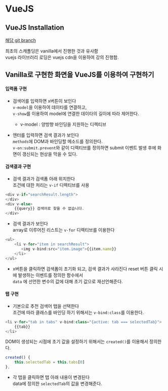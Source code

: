 # VueJS

## VueJS Installation
[해당 git branch](https://github.com/jeonghwan-kim/lecture-vue/tree/2-vue/scafolding/2-vue)

최초의 스캐폴딩은 vanilla에서 진행한 것과 유사함    
vuejs 라이브러리 로딩은 vuejs cdn을 이용하여 강의 진행함.

## Vanilla로 구현한 화면을 VueJS를 이용하여 구현하기

#### 입력폼 구현
- 검색어를 입력하면 x버튼이 보인다   
`v-model`을 이용하여 데이타를 연결하고,    
`v-show`를 이용하여 model에 연결한 데이타의 길이에 따라 제어한다.
    - v-model : 양방향 바인딩을 지원하는 디렉티브
    

- 엔터를 입력하면 검색 결과가 보인다   
`methods`에 DOM과 바인딩할 메소드를 정의한다.   
`v-on:submit.prevent`와 같이 디렉티브를 정의하면 submit 이벤트 발생 후에 화면이 갱신되는 현상을 막을 수 있다.

#### 검색결과 구현
- 검색 결과가 검색폼 아래 위치한다    
조건에 대한 처리는 `v-if` 디렉티브를 사용   
```javascript
<div v-if="searchResult.length">
</div>
<div v-else>
    {{query}} 검색어로 찾을 수 없습니다.
</div>
```

- 검색 결과가 보인다   
array로 이루어진 리스트는 `v-for` 디렉티브를 이용한다
```javascript
<ul>
    <li v-for="item in searchResult">
       <img v-bind:src="item.image">{{item.name}}
    </li>
</ul>
```

- x버튼을 클릭하면 검색폼이 초기화 되고, 검색 결과가 사라진다
reset 버튼 클릭 시에 발생하는 이벤트를 정의한 함수에서    
`data` 에 선언한 변수의 값에 대해 초기 값으로 재선언해준다.

#### 탭 구현
- 기본으로 추천 검색어 탭을 선택한다    
조건에 따라 클래스를 바인딩 하기 위해서는 `v-bind:class`를 이용한다.
```javascript
<li v-for="tab in tabs" v-bind:class="{active: tab === selectedTab}">
    {{tab}}
</li>
```

DOM이 생성되는 시점에 초기 값을 설정하기 위해서는 `created()`를 이용해서 정의한다.
```javascript
created() {
    this.selectedTab = this.tabs[0]
},
```

- 각 탭을 클릭하면 탭 아래 내용이 변경된다    
data에 정의한 `selectedTab`의 값을 변경해준다.